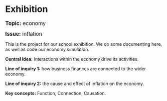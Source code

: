 # Exhibition

<big>**Topic:** economy</big>

<big>**Issue:** inflation</big>

This is the project for our school exhibition. We do some documenting here, as well as code our economy simulation.

**Central idea:** Interactions within the economy drive its activities.

**Line of inquiry 1:** how business finances are connected to the wider economy.

**Line of inquiry 2:** the cause and effect of inflation on the economy.

**Key concepts:** Function, Connection, Causation.
